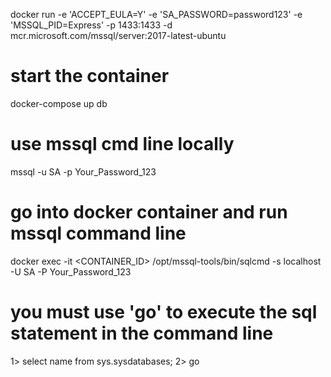 docker run -e 'ACCEPT_EULA=Y' -e 'SA_PASSWORD=password123' -e 'MSSQL_PID=Express' -p 1433:1433 -d mcr.microsoft.com/mssql/server:2017-latest-ubuntu

# start the container
docker-compose up db

# use mssql cmd line locally
mssql -u SA -p Your_Password_123

# go into docker container and run mssql command line 
docker exec -it <CONTAINER_ID> /opt/mssql-tools/bin/sqlcmd -s localhost -U SA -P Your_Password_123


# you must use 'go' to execute the sql statement in the command line
1> select name from sys.sysdatabases;
2> go